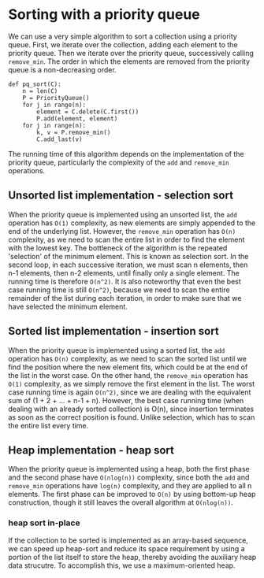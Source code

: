 # Sorting with a priority queue

We can use a very simple algorithm to sort a collection using a priority queue. First, we iterate over the collection, adding each element to the priority queue. Then we iterate over the priority queue, successively calling `remove_min`. The order in which the elements are removed from the priority queue is a non-decreasing order.


```
def pq_sort(C):
    n = len(C)
    P = PriorityQueue()
    for j in range(n):
        element = C.delete(C.first())
        P.add(element, element)
    for j in range(n):
        k, v = P.remove_min()
        C.add_last(v)
```

The running time of this algorithm depends on the implementation of the priority queue, particularly the complexity of the `add` and `remove_min` operations.

## Unsorted list implementation - selection sort

When the priority queue is implemented using an unsorted list, the `add` operation has `O(1)` complexity, as new elements are simply appended to the end of the underlying list. However, the `remove_min` operation has `O(n)` complexity, as we need to scan the entire list in order to find the element with the lowest key. The bottleneck of the algorithm is the repeated 'selection' of the minimum element. This is known as selection sort. In the second loop, in each successive iteration, we must scan n elements, then n-1 elements, then n-2 elements, until finally only a single element. The running time is therefore `O(n^2)`. It is also noteworthy that even the best case running time is still `O(n^2)`, because we need to scan the entire remainder of the list during each iteration, in order to make sure that we have selected the minimum element.


## Sorted list implementation - insertion sort


When the priority queue is implemented using a sorted list, the `add` operation has `O(n)` complexity, as we need to scan the sorted list until we find the position where the new element fits, which could be at the end of the list in the worst case. On the other hand, the `remove_min` operation has `O(1)` complexity, as we simply remove the first element in the list. The worst case running time is again `O(n^2)`, since we are dealing with the equivalent sum of (1 + 2 + ... + n-1 + n). However, the best case running time (when dealing with an already sorted collection) is O(n), since insertion terminates as soon as the correct position is found. Unlike selection, which has to scan the entire list every time.


## Heap implementation - heap sort

When the priority queue is implemented using a heap, both the first phase and the second phase have `O(nlog(n))` complexity, since both the `add` and `remove_min` operations have `log(n)` complexity, and they are applied to all n elements. The first phase can be improved to `O(n)` by using bottom-up heap construction, though it still leaves the overall algorithm at `O(nlog(n))`.  

### heap sort in-place

If the collection to be sorted is implemented as an array-based sequence, we can speed up heap-sort and reduce its space requirement by using a portion of the list itself to store the heap, thereby avoiding the auxiliary heap data strucutre. To accomplish this, we use a maximum-oriented heap.